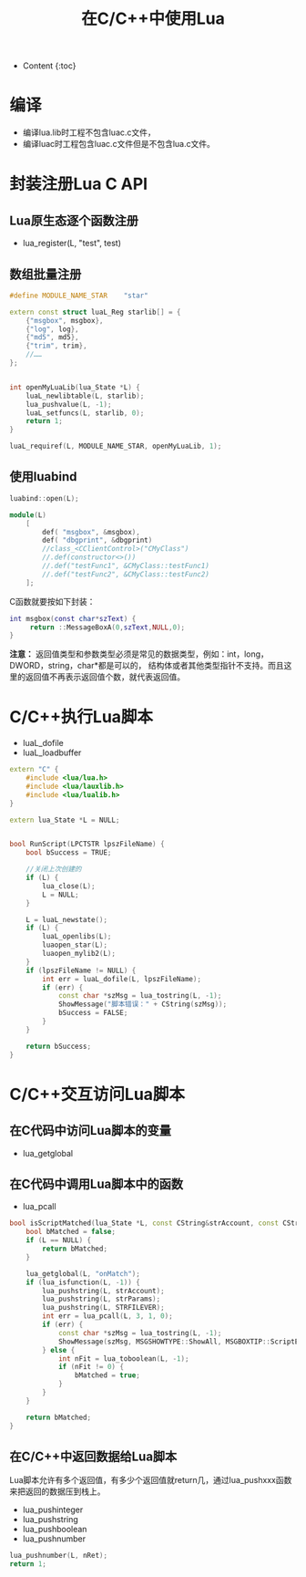 ﻿---
layout:		post
category:	"lua"
title:		"在C/C++中使用Lua"
tags:		[lua]
---
- Content
{:toc}


# 编译
- 编译lua.lib时工程不包含luac.c文件，
- 编译luac时工程包含luac.c文件但是不包含lua.c文件。

# 封装注册Lua C API
## Lua原生态逐个函数注册
- lua_register(L, "test", test)

## 数组批量注册
```cpp
#define MODULE_NAME_STAR	"star"

extern const struct luaL_Reg starlib[] = {
	{"msgbox", msgbox},
	{"log", log},
	{"md5", md5},
	{"trim", trim},
	//……
};


int openMyLuaLib(lua_State *L) {
	luaL_newlibtable(L, starlib);
	lua_pushvalue(L, -1);
	luaL_setfuncs(L, starlib, 0);
	return 1;
}

luaL_requiref(L, MODULE_NAME_STAR, openMyLuaLib, 1);
```

## 使用luabind
```cpp
luabind::open(L);

module(L)
    [
        def( "msgbox", &msgbox),
        def( "dbgprint", &dbgprint)
        //class_<CClientControl>("CMyClass")
        //.def(constructor<>())
        //.def("testFunc1", &CMyClass::testFunc1)
        //.def("testFunc2", &CMyClass::testFunc2)
    ];
```

C函数就要按如下封装：
```lua
int msgbox(const char*szText) {
     return ::MessageBoxA(0,szText,NULL,0);
}
```

**注意：** 返回值类型和参数类型必须是常见的数据类型，例如：int，long，DWORD，string，char*都是可以的，
结构体或者其他类型指针不支持。而且这里的返回值不再表示返回值个数，就代表返回值。

# C/C++执行Lua脚本
- luaL_dofile
- luaL_loadbuffer

```cpp
extern "C" {
	#include <lua/lua.h>
	#include <lua/lauxlib.h>
	#include <lua/lualib.h>
}

extern lua_State *L = NULL;


bool RunScript(LPCTSTR lpszFileName) {
	bool bSuccess = TRUE;

	//关闭上次创建的
	if (L) {
		lua_close(L);
		L = NULL;
	}

	L = luaL_newstate();
	if (L) {
		luaL_openlibs(L);
		luaopen_star(L);
		luaopen_mylib2(L);
	}
	if (lpszFileName != NULL) {
		int err = luaL_dofile(L, lpszFileName);
		if (err) {
			const char *szMsg = lua_tostring(L, -1);
			ShowMessage("脚本错误：" + CString(szMsg));
			bSuccess = FALSE;
		}
	}

	return bSuccess;
}
```

# C/C++交互访问Lua脚本
## 在C代码中访问Lua脚本的变量
- lua_getglobal


## 在C代码中调用Lua脚本中的函数
- lua_pcall

```cpp
bool isScriptMatched(lua_State *L, const CString&strAccount, const CString&strParams) {
	bool bMatched = false;
	if (L == NULL) {
		return bMatched;
	}

	lua_getglobal(L, "onMatch");
	if (lua_isfunction(L, -1)) {
		lua_pushstring(L, strAccount);
		lua_pushstring(L, strParams);
		lua_pushstring(L, STRFILEVER);
		int err = lua_pcall(L, 3, 1, 0);
		if (err) {
			const char *szMsg = lua_tostring(L, -1);
			ShowMessage(szMsg, MSGSHOWTYPE::ShowAll, MSGBOXTIP::ScriptError);
		} else {
			int nFit = lua_toboolean(L, -1);
			if (nFit != 0) {
				bMatched = true;
			}
		}
	}

	return bMatched;
}
```

## 在C/C++中返回数据给Lua脚本
Lua脚本允许有多个返回值，有多少个返回值就return几，通过lua_pushxxx函数来把返回的数据压到栈上。
- lua_pushinteger
- lua_pushstring
- lua_pushboolean
- lua_pushnumber

```c
lua_pushnumber(L, nRet);
return 1;
```